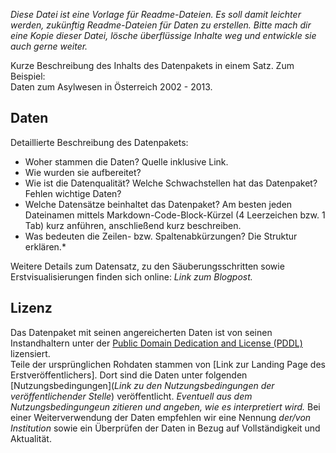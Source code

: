 *Diese Datei ist eine Vorlage für Readme-Dateien. Es soll damit leichter werden, zukünftig Readme-Dateien für Daten zu erstellen. Bitte mach dir eine Kopie dieser Datei, lösche überflüssige Inhalte weg und entwickle sie auch gerne weiter.*


Kurze Beschreibung des Inhalts des Datenpakets in einem Satz. Zum Beispiel:  
Daten zum Asylwesen in Österreich 2002 - 2013. 


## Daten

Detaillierte Beschreibung des Datenpakets: 
* Woher stammen die Daten? Quelle inklusive Link.
* Wie wurden sie aufbereitet? 
* Wie ist die Datenqualität? Welche Schwachstellen hat das Datenpaket? Fehlen wichtige Daten?
* Welche Datensätze beinhaltet das Datenpaket? Am besten jeden Dateinamen mittels Markdown-Code-Block-Kürzel (4 Leerzeichen bzw. 1 Tab) kurz anführen, anschließend kurz beschreiben.
* Was bedeuten die Zeilen- bzw. Spaltenabkürzungen? Die Struktur erklären.*

Weitere Details zum Datensatz, zu den Säuberungsschritten sowie Erstvisualisierungen finden sich online: *Link zum Blogpost.*


## Lizenz

Das Datenpaket mit seinen angereicherten Daten ist von seinen Instandhaltern unter der [Public Domain Dedication and License (PDDL)](http://opendatacommons.org/licenses/pddl/1.0/) lizensiert.  
Teile der ursprünglichen Rohdaten stammen von [Link zur Landing Page des Erstveröffentlichers]. Dort sind die Daten unter folgenden [Nutzungsbedingungen](*Link zu den Nutzungsbedingungen der veröffentlichender Stelle*) veröffentlicht. *Eventuell aus dem Nutzungsbedingungeun zitieren und angeben, wie es interpretiert wird.* Bei einer Weiterverwendung der Daten empfehlen wir eine Nennung *der/von Institution* sowie ein Überprüfen der Daten in Bezug auf Vollständigkeit und Aktualität. 
